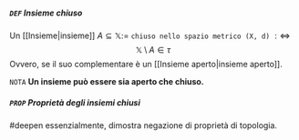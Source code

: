 ##### `DEF` Insieme chiuso
Un [[Insieme|insieme]] $A \subseteq \mathbb{X} :=$  `chiuso nello spazio metrico (X, d)` $:\Leftrightarrow$
$$\mathbb{X} \setminus A \in \tau$$
Ovvero, se il suo complementare è un [[Insieme aperto|insieme aperto]].

`NOTA` **Un insieme può essere sia aperto che chiuso.**

##### `PROP` Proprietà degli insiemi chiusi
#deepen essenzialmente, dimostra negazione di proprietà di topologia.
